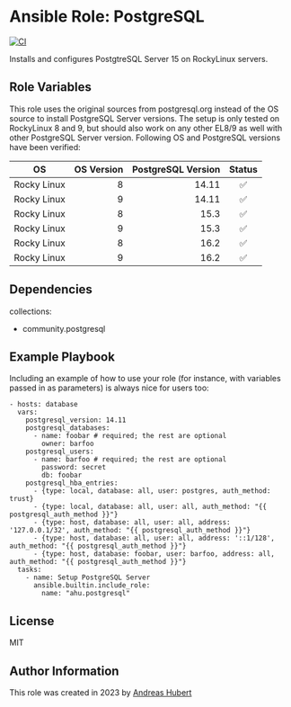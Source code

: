 Ansible Role: PostgreSQL
=========

[![CI](https://github.com/ahu-services/ansible-role-postgresql/workflows/CI/badge.svg?event=push)](https://github.com/ahu-services/ansible-role-postgresql/actions?query=workflow%3ACI)

Installs and configures PostgtreSQL Server 15 on RockyLinux servers.

Role Variables
--------------

This role uses the original sources from postgresql.org instead of the OS source to install PostgreSQL Server versions.
The setup is only tested on RockyLinux 8 and 9, but should also work on any other EL8/9 as well with other PostgreSQL Server version. 
Following OS and PostgreSQL versions have been verified:

|OS|OS Version|PostgreSQL Version|Status|
|--|---------:|-----------------:|:------:|
|Rocky Linux|8|14.11|:white_check_mark:|
|Rocky Linux|9|14.11|:white_check_mark:|
|Rocky Linux|8|15.3|:white_check_mark:|
|Rocky Linux|9|15.3|:white_check_mark:|
|Rocky Linux|8|16.2|:white_check_mark:|
|Rocky Linux|9|16.2|:white_check_mark:|


Dependencies
------------

collections:
  - community.postgresql

Example Playbook
----------------

Including an example of how to use your role (for instance, with variables passed in as parameters) is always nice for users too:

    - hosts: database
      vars:
        postgresql_version: 14.11
        postgresql_databases:
          - name: foobar # required; the rest are optional
            owner: barfoo
        postgresql_users:
          - name: barfoo # required; the rest are optional
            password: secret
            db: foobar
        postgresql_hba_entries:
          - {type: local, database: all, user: postgres, auth_method: trust}
          - {type: local, database: all, user: all, auth_method: "{{ postgresql_auth_method }}"}
          - {type: host, database: all, user: all, address: '127.0.0.1/32', auth_method: "{{ postgresql_auth_method }}"}
          - {type: host, database: all, user: all, address: '::1/128', auth_method: "{{ postgresql_auth_method }}"}        
          - {type: host, database: foobar, user: barfoo, address: all, auth_method: "{{ postgresql_auth_method }}"}
      tasks:
        - name: Setup PostgreSQL Server
          ansible.builtin.include_role:
            name: "ahu.postgresql"

License
-------

MIT

Author Information
------------------

This role was created in 2023 by [Andreas Hubert](https://ahu.services)